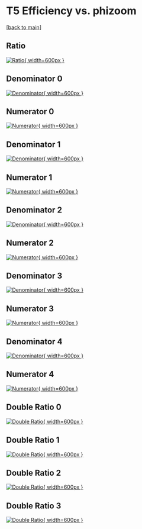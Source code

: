 # T5 Efficiency vs. phizoom

[[back to main](./)]



## Ratio

[![Ratio](../mtv/var/T5_xtr_321_-1_eff_phizoom.png){ width=600px }](../mtv/var/T5_xtr_321_-1_eff_phizoom.pdf)

## Denominator 0

[![Denominator](../mtv/den/T5_xtr_321_-1_eff_phizoom_den0.png){ width=600px }](../mtv/den/T5_xtr_321_-1_eff_phizoom_den0.pdf)

## Numerator 0

[![Numerator](../mtv/num/T5_xtr_321_-1_eff_phizoom_num0.png){ width=600px }](../mtv/num/T5_xtr_321_-1_eff_phizoom_num0.pdf)

## Denominator 1

[![Denominator](../mtv/den/T5_xtr_321_-1_eff_phizoom_den1.png){ width=600px }](../mtv/den/T5_xtr_321_-1_eff_phizoom_den1.pdf)

## Numerator 1

[![Numerator](../mtv/num/T5_xtr_321_-1_eff_phizoom_num1.png){ width=600px }](../mtv/num/T5_xtr_321_-1_eff_phizoom_num1.pdf)

## Denominator 2

[![Denominator](../mtv/den/T5_xtr_321_-1_eff_phizoom_den2.png){ width=600px }](../mtv/den/T5_xtr_321_-1_eff_phizoom_den2.pdf)

## Numerator 2

[![Numerator](../mtv/num/T5_xtr_321_-1_eff_phizoom_num2.png){ width=600px }](../mtv/num/T5_xtr_321_-1_eff_phizoom_num2.pdf)

## Denominator 3

[![Denominator](../mtv/den/T5_xtr_321_-1_eff_phizoom_den3.png){ width=600px }](../mtv/den/T5_xtr_321_-1_eff_phizoom_den3.pdf)

## Numerator 3

[![Numerator](../mtv/num/T5_xtr_321_-1_eff_phizoom_num3.png){ width=600px }](../mtv/num/T5_xtr_321_-1_eff_phizoom_num3.pdf)

## Denominator 4

[![Denominator](../mtv/den/T5_xtr_321_-1_eff_phizoom_den4.png){ width=600px }](../mtv/den/T5_xtr_321_-1_eff_phizoom_den4.pdf)

## Numerator 4

[![Numerator](../mtv/num/T5_xtr_321_-1_eff_phizoom_num4.png){ width=600px }](../mtv/num/T5_xtr_321_-1_eff_phizoom_num4.pdf)

## Double Ratio 0

[![Double Ratio](../mtv/ratio/T5_xtr_321_-1_eff_phizoom_ratio0.png){ width=600px }](../mtv/ratio/T5_xtr_321_-1_eff_phizoom_ratio0.pdf)

## Double Ratio 1

[![Double Ratio](../mtv/ratio/T5_xtr_321_-1_eff_phizoom_ratio1.png){ width=600px }](../mtv/ratio/T5_xtr_321_-1_eff_phizoom_ratio1.pdf)

## Double Ratio 2

[![Double Ratio](../mtv/ratio/T5_xtr_321_-1_eff_phizoom_ratio2.png){ width=600px }](../mtv/ratio/T5_xtr_321_-1_eff_phizoom_ratio2.pdf)

## Double Ratio 3

[![Double Ratio](../mtv/ratio/T5_xtr_321_-1_eff_phizoom_ratio3.png){ width=600px }](../mtv/ratio/T5_xtr_321_-1_eff_phizoom_ratio3.pdf)

